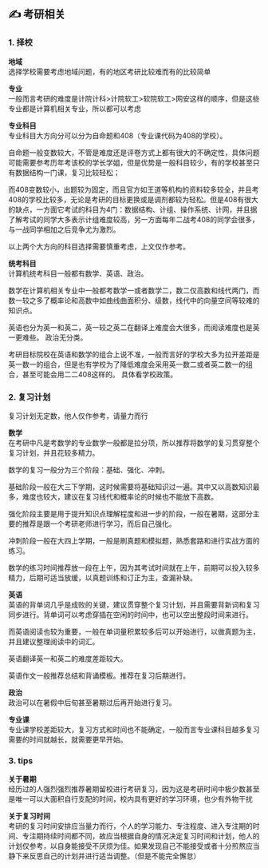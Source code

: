
## ✍️ 考研相关

### 1. 择校

**地域**	  
选择学校需要考虑地域问题，有的地区考研比较难而有的比较简单

**专业**	 
一般而言考研的难度是计院计科>计院软工>软院软工>网安这样的顺序，但是这些专业都是计算机相关专业，所以都可以考虑

**专业科目**  
专业科目大方向分可以分为自命题和408（专业课代码为408的学校）。

自命题一般变数较大，不管是难度还是评卷方式上都有很大的不确定性，具体问题可能需要参考历年考该校的学长学姐，但是优势是一般科目较少，有的学校甚至只有数据结构一门课，复习比较轻松；

而408变数较小，出题较为固定，而且官方如王道等机构的资料较多较全，并且考408的学校比较多，无论是考研的目标更换或是调剂都较为轻松。但是408有很大的缺点，一方面它考试的科目为4门：数据结构、计组、操作系统、计网，并且据了解考试的同学大多表示计组难度较高，另一方面每年二战考408的同学会很多，与一战同学相加之后竞争尤为激烈。

以上两个大方向的科目选择需要慎重考虑，上文仅作参考。

**统考科目**  
计算机统考科目一般都有数学、英语、政治。

数学在计算机相关专业中一般都考数学一或者数学二，数二仅高数和线代两门，而数一较之多了概率论和高数中如曲线曲面积分、级数，线代中的向量空间等较难的知识点。

英语也分为英一和英二，英一较之英二在翻译上难度会大很多，而阅读难度也是英一更难些。
政治无分类。

考研目标院校在英语和数学的组合上说不准，一般而言好的学校大多为拉开差距是英一数一的组合，但是也有学校为了降低难度会采用英一数二或者英二数一的组合，甚至可能会用二二408这样的。
具体看学校政策。

### 2. 复习计划

复习计划无定数，他人仅作参考，请量力而行

**数学**  
在考研中凡是考数学的专业数学一般都是拉分项，所以推荐将数学的复习贯穿整个复习计划，并且花较多精力。

数学的复习一般分为三个阶段：基础、强化、冲刺。

基础阶段一般在大三下学期，这时候需要将基础知识过一遍。其中又以高数知识最多，难度也较大，建议在复习线代和概率论的时候也不能放下高数。

强化阶段主要是用于提升知识点理解程度和进一步的阶段，一般在暑期，这部分主要的推荐是跟一个考研老师进行学习，而后自己强化。

冲刺阶段一般在大四上学期，一般是刷真题和模拟题，熟悉套路和进行实战方面的练习。

数学的练习时间推荐放一段在上午，因为其考试时间就在上午，前期可以投入较多精力，后期可适当放缓，以真题训练和订正为主，查漏补缺。

**英语**  
英语的背单词几乎是成败的关键，建议贯穿整个复习计划，并且需要背新词和复习同步进行。背单词可以考虑穿插在空闲的时间中，也可以空出整段时间来进行。

而英语阅读也较为重要，一般在单词量积累较多后可以开始进行，以做真题为主，并且建议整理阅读中的词汇。

英语翻译英一和英二的难度差距较大。

英语作文一般推荐总结和背诵模板。推荐在复习后期进行。

**政治**	  
政治可以在暑假中后旬甚至暑期过后再开始进行复习。

**专业课**  
专业课学校差距较大，复习方式和时间也不能确定，一般而言专业课科目越多复习需要的时间就越长，就需要更早开始。

### 3. tips

**关于暑期**  
经历过的人强烈强烈推荐暑期留校进行考研复习，因为这是考研时间中极少数甚至是唯一可以大面积自行支配的时间，校内具有更好的学习环境，也少有外物干扰

**关于复习时间**  
考研的复习时间安排应当量力而行，个人的学习能力、专注程度、进入专注期的时间、专注期持续时间都不同，故应当根据自身的情况决定复习时间和计划，他人的计划仅参考，以自身能接受不厌烦为佳。如果发现自己不能接受或者十分煎熬应当静下来反思自己的计划并进行适当调整。（但是不能完全懈怠）